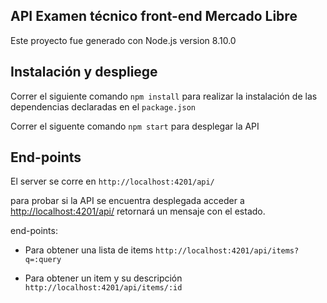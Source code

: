 ## API Examen técnico front-end Mercado Libre

Este proyecto fue generado con Node.js version 8.10.0

## Instalación y despliege
Correr el siguiente comando `npm install` para realizar la instalación de las dependencias declaradas en el `package.json`

Correr el siguente comando `npm start` para desplegar la API

## End-points

El server se corre en `http://localhost:4201/api/`

para probar si la API se encuentra desplegada acceder a [http://localhost:4201/api/](http://localhost:4201/api/) retornará un mensaje con el estado.

end-points:

* Para obtener una lista de items `http://localhost:4201/api/items?q=:query`

* Para obtener un item y su descripción `http://localhost:4201/api/items/:id` 

